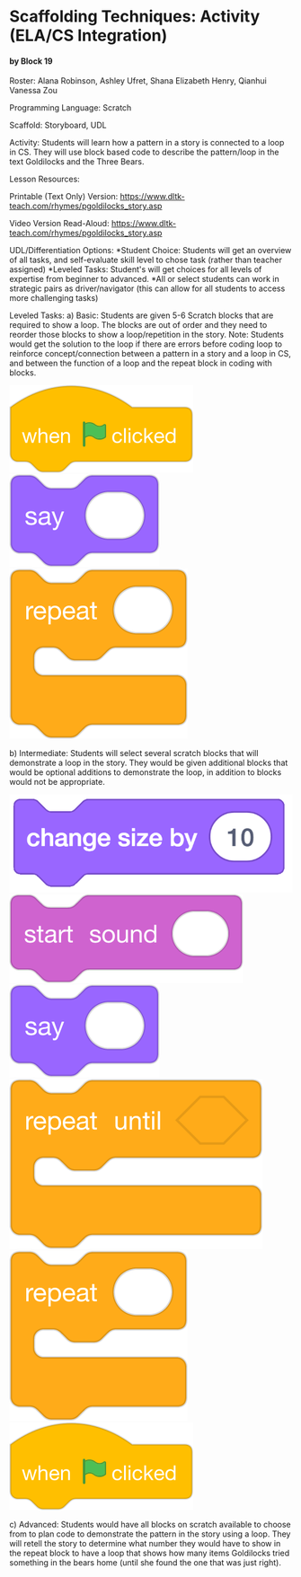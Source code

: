 # Scaffolding Techniques: Activity (ELA/CS Integration)
#### by Block 19
Roster: Alana Robinson, Ashley Ufret, Shana Elizabeth Henry, Qianhui Vanessa Zou


Programming Language:  Scratch

Scaffold: Storyboard, UDL

Activity: Students will learn how a pattern in a story is connected to a loop in CS. They will use block based code to describe the pattern/loop in the text Goldilocks and the Three Bears.

Lesson Resources:

Printable (Text Only) Version: https://www.dltk-teach.com/rhymes/pgoldilocks_story.asp 

Video Version Read-Aloud: https://www.dltk-teach.com/rhymes/pgoldilocks_story.asp

UDL/Differentiation Options: 
*Student Choice: Students will get an overview of all tasks, and self-evaluate skill level to chose task (rather than teacher assigned) 
*Leveled Tasks: Student's will get choices for all levels of expertise from beginner to advanced.
*All or select students can work in strategic pairs as driver/navigator (this can allow for all students to access more challenging tasks)

Leveled Tasks:
a) Basic: Students are given 5-6 Scratch blocks that are required to show a loop. The blocks are out of order and they need to reorder those blocks to show a loop/repetition in the story. Note: Students would get the solution to the loop if there are errors before coding loop to reinforce concept/connection between a pattern in a story and a loop in CS, and between the function of a loop and the repeat block in coding with blocks. 

![when-flag-clicked](when-flag-clicked.png)
![say](say.png)
![repeat](repeat.png)

b) Intermediate: Students will select several scratch blocks that will demonstrate a loop in the story. They would be given additional blocks that would be optional additions to demonstrate the loop, in addition to blocks would not be appropriate.

![change-size-by](change-size-by.png)
![start-sound@4x](start-sound@4x.png)
![say](say.png)
![repeat-until](repeat-until.png)
![repeat](repeat.png)
![when-flag-clicked](when-flag-clicked.png)

c) Advanced: Students would have all blocks on scratch available to choose from to plan code to demonstrate the pattern in the story using a loop. They will retell the story to determine what number they would have to show in the repeat block to have a loop that shows how many items Goldilocks tried something in the bears home (until she found the one that was just right). 
